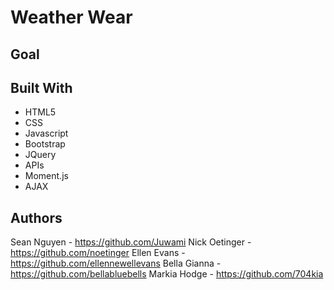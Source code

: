 # Weather Wear

## Goal

## Built With
* HTML5
* CSS
* Javascript
* Bootstrap
* JQuery
* APIs
* Moment.js
* AJAX

## Authors
Sean Nguyen - https://github.com/Juwami
Nick Oetinger - https://github.com/noetinger
Ellen Evans - https://github.com/ellennewellevans
Bella Gianna - https://github.com/bellabluebells
Markia Hodge - https://github.com/704kia